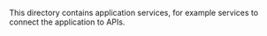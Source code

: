 This directory contains application services, for example services to connect the application to APIs.

